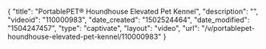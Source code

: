 {
    "title": "PortablePET&reg; Houndhouse Elevated Pet Kennel",
    "description": "",
    "videoid": "110000983",
    "date_created": "1502524464",
    "date_modified": "1504247457",
    "type": "captivate",
    "layout": "video",
    "url": "\/v\/portablepet-houndhouse-elevated-pet-kennel\/110000983"
}